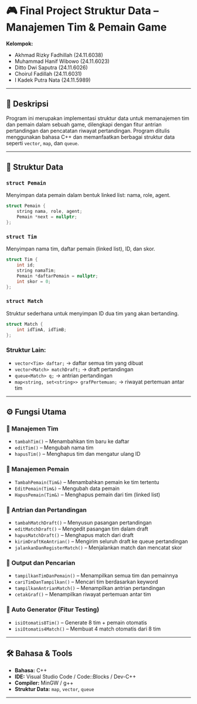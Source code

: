 # 🎮 Final Project Struktur Data – Manajemen Tim & Pemain Game

**Kelompok:**  
- Akhmad Rizky Fadhillah (24.11.6038)
- Muhammad Hanif Wibowo (24.11.6023)
- Ditto Dwi Saputra (24.11.6026)
- Choirul Fadillah (24.11.6031)
- I Kadek Putra Nata (24.11.5989)



---

## 📌 Deskripsi

Program ini merupakan implementasi struktur data untuk memanajemen tim dan pemain dalam sebuah game, dilengkapi dengan fitur antrian pertandingan dan pencatatan riwayat pertandingan. Program ditulis menggunakan bahasa C++ dan memanfaatkan berbagai struktur data seperti `vector`, `map`, dan `queue`.

---

## 🧱 Struktur Data

### `struct Pemain`
Menyimpan data pemain dalam bentuk linked list: nama, role, agent.

```cpp
struct Pemain {
    string nama, role, agent;
    Pemain *next = nullptr;
};
```

### `struct Tim`
Menyimpan nama tim, daftar pemain (linked list), ID, dan skor.

```cpp
struct Tim {
    int id;
    string namaTim;
    Pemain *daftarPemain = nullptr;
    int skor = 0;
};
```

### `struct Match`
Struktur sederhana untuk menyimpan ID dua tim yang akan bertanding.

```cpp
struct Match {
    int idTimA, idTimB;
};
```

### Struktur Lain:
- `vector<Tim> daftar;` → daftar semua tim yang dibuat
- `vector<Match> matchDraft;` → draft pertandingan
- `queue<Match> q;` → antrian pertandingan
- `map<string, set<string>> grafPertemuan;` → riwayat pertemuan antar tim

---

## ⚙️ Fungsi Utama

### 📌 Manajemen Tim
- `tambahTim()` – Menambahkan tim baru ke daftar
- `editTim()` – Mengubah nama tim
- `hapusTim()` – Menghapus tim dan mengatur ulang ID

### 📌 Manajemen Pemain
- `TambahPemain(Tim&)` – Menambahkan pemain ke tim tertentu
- `EditPemain(Tim&)` – Mengubah data pemain
- `HapusPemain(Tim&)` – Menghapus pemain dari tim (linked list)

### 📌 Antrian dan Pertandingan
- `tambahMatchDraft()` – Menyusun pasangan pertandingan
- `editMatchDraft()` – Mengedit pasangan tim dalam draft
- `hapusMatchDraft()` – Menghapus match dari draft
- `kirimDraftKeAntrian()` – Mengirim seluruh draft ke queue pertandingan
- `jalankanDanRegisterMatch()` – Menjalankan match dan mencatat skor

### 📌 Output dan Pencarian
- `tampilkanTimDanPemain()` – Menampilkan semua tim dan pemainnya
- `cariTimDanTampilkan()` – Mencari tim berdasarkan keyword
- `tampilkanAntrianMatch()` – Menampilkan antrian pertandingan
- `cetakGraf()` – Menampilkan riwayat pertemuan antar tim

### 📌 Auto Generator (Fitur Testing)
- `isiOtomatis8Tim()` – Generate 8 tim + pemain otomatis
- `isiOtomatis4Match()` – Membuat 4 match otomatis dari 8 tim
  
---

## 🛠️ Bahasa & Tools

- **Bahasa:** C++
- **IDE:** Visual Studio Code / Code::Blocks / Dev-C++
- **Compiler:** MinGW / g++
- **Struktur Data:** `map`, `vector`, `queue`

---

